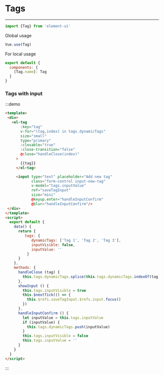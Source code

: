 # Tags

<hr>

```js
import {Tag} from 'element-ui'
```

Global usage

```js
Vue.use(Tag)
```

For local usage

```js
export default {
  components: {
    [Tag.name]: Tag
  }
}
```

### Tags with input

:::demo
```html
<template>
 <div>
   <el-tag
       :key="tag"
       v-for="(tag,index) in tags.dynamicTags"
       size="small"
       type="primary"
       :closable="true"
       :close-transition="false"
       @close="handleClose(index)"
     >
       {{tag}}
     </el-tag>

     <input type="text" placeholder="Add new tag"
            class="form-control input-new-tag"
            v-model="tags.inputValue"
            ref="saveTagInput"
            size="mini"
            @keyup.enter="handleInputConfirm"
            @blur="handleInputConfirm"/>
 </div>
</template>
<script>
  export default {
    data() {
      return {
         tags: {
            dynamicTags: ['Tag 1', 'Tag 2', 'Tag 3'],
            inputVisible: false,
            inputValue: ''
          }
      }
    },
    methods: {
      handleClose (tag) {
        this.tags.dynamicTags.splice(this.tags.dynamicTags.indexOf(tag), 1)
      },
      showInput () {
        this.tags.inputVisible = true
        this.$nextTick(() => {
          this.$refs.saveTagInput.$refs.input.focus()
        })
      },
      handleInputConfirm () {
        let inputValue = this.tags.inputValue
        if (inputValue) {
          this.tags.dynamicTags.push(inputValue)
        }
        this.tags.inputVisible = false
        this.tags.inputValue = ''
      }
    }
  }
</script>
```
:::

<script>
module.exports = {
   data() {
      return {
         tags: {
            dynamicTags: ['Tag 1', 'Tag 2', 'Tag 3'],
            inputVisible: false,
            inputValue: ''
          }
      }
    },
    methods: {
     handleClose(index) {
       let tagsArr = this.tags.dynamicTags;
       if(tagsArr) {
        tagsArr.splice(index, 1)
       }
     },
     showInput () {
       this.tags.inputVisible = true
       this.$nextTick(() => {
         this.$refs.saveTagInput.$refs.input.focus()
       })
     },
     handleInputConfirm () {
       let inputValue = this.tags.inputValue
       if (inputValue) {
         this.tags.dynamicTags.push(inputValue)
       }
       this.tags.inputVisible = false
       this.tags.inputValue = ''
     }
    }
}
</script>
